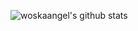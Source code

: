 ![woskaangel's github stats](https://github-readme-stats.vercel.app/api?username=woskaangel&show_icons=true)
